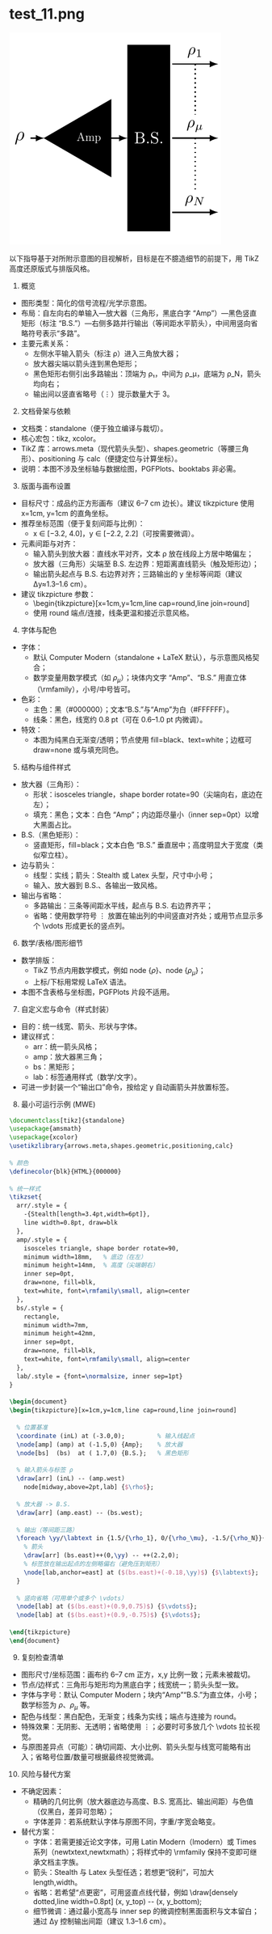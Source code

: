 # test_11.png

![test_11.png](../../../eval_dataset/images/test_11.png)

以下指导基于对所附示意图的目视解析，目标是在不臆造细节的前提下，用 TikZ 高度还原版式与排版风格。

1) 概览
- 图形类型：简化的信号流程/光学示意图。
- 布局：自左向右的单输入—放大器（三角形，黑底白字 “Amp”）—黑色竖直矩形（标注 “B.S.”）—右侧多路并行输出（等间距水平箭头），中间用竖向省略符号表示“多路”。
- 主要元素关系：
  - 左侧水平输入箭头（标注 ρ）进入三角放大器；
  - 放大器尖端以箭头连到黑色矩形；
  - 黑色矩形右侧引出多路输出：顶端为 ρ₁，中间为 ρ_μ，底端为 ρ_N，箭头均向右；
  - 输出间以竖直省略号（⋮）提示数量大于 3。

2) 文档骨架与依赖
- 文档类：standalone（便于独立编译与裁切）。
- 核心宏包：tikz, xcolor。
- TikZ 库：arrows.meta（现代箭头头型）、shapes.geometric（等腰三角形）、positioning 与 calc（便捷定位与计算坐标）。
- 说明：本图不涉及坐标轴与数据绘图，PGFPlots、booktabs 非必需。

3) 版面与画布设置
- 目标尺寸：成品约正方形画布（建议 6–7 cm 边长）。建议 tikzpicture 使用 x=1cm, y=1cm 的直角坐标。
- 推荐坐标范围（便于复刻间距与比例）：
  - x ∈ [−3.2, 4.0]，y ∈ [−2.2, 2.2]（可按需要微调）。
- 元素间距与对齐：
  - 输入箭头到放大器：直线水平对齐，文本 ρ 放在线段上方居中略偏左；
  - 放大器（三角形）尖端至 B.S. 左边界：短距离直线箭头（触及矩形边）；
  - 输出箭头起点与 B.S. 右边界对齐；三路输出的 y 坐标等间距（建议 Δy≈1.3–1.6 cm）。
- 建议 tikzpicture 参数：
  - \begin{tikzpicture}[x=1cm,y=1cm,line cap=round,line join=round]
  - 使用 round 端点/连接，线条更温和接近示意风格。

4) 字体与配色
- 字体：
  - 默认 Computer Modern（standalone + LaTeX 默认），与示意图风格契合；
  - 数学变量用数学模式（如 $\rho_\mu$）；块体内文字 “Amp”、“B.S.” 用直立体（\rmfamily），小号/中号皆可。
- 色彩：
  - 主色：黑（#000000）；文本“B.S.”与“Amp”为白（#FFFFFF）。
  - 线条：黑色，线宽约 0.8 pt（可在 0.6–1.0 pt 内微调）。
- 特效：
  - 本图为纯黑白无渐变/透明；节点使用 fill=black、text=white；边框可 draw=none 或与填充同色。

5) 结构与组件样式
- 放大器（三角形）：
  - 形状：isosceles triangle，shape border rotate=90（尖端向右，底边在左）；
  - 填充：黑色；文本：白色 “Amp”；内边距尽量小（inner sep=0pt）以增大黑面占比。
- B.S.（黑色矩形）：
  - 竖直矩形，fill=black；文本白色 “B.S.” 垂直居中；高度明显大于宽度（类似窄立柱）。
- 边与箭头：
  - 线型：实线；箭头：Stealth 或 Latex 头型，尺寸中小号；
  - 输入、放大器到 B.S.、各输出一致风格。
- 输出与省略：
  - 多路输出：三条等间距水平线，起点与 B.S. 右边界齐平；
  - 省略：使用数学符号 $\vdots$ 放置在输出列的中间竖直对齐处；或用节点显示多个 \vdots 形成更长的竖点列。

6) 数学/表格/图形细节
- 数学排版：
  - TikZ 节点内用数学模式，例如 node {$\rho$}、node {$\rho_\mu$}；
  - 上标/下标用常规 LaTeX 语法。
- 本图不含表格与坐标图，PGFPlots 片段不适用。

7) 自定义宏与命令（样式封装）
- 目的：统一线宽、箭头、形状与字体。
- 建议样式：
  - arr：统一箭头风格；
  - amp：放大器黑三角；
  - bs：黑矩形；
  - lab：标签通用样式（数学/文字）。
- 可进一步封装一个“输出口”命令，按给定 y 自动画箭头并放置标签。

8) 最小可运行示例 (MWE)
```latex
\documentclass[tikz]{standalone}
\usepackage{amsmath}
\usepackage{xcolor}
\usetikzlibrary{arrows.meta,shapes.geometric,positioning,calc}

% 颜色
\definecolor{blk}{HTML}{000000}

% 统一样式
\tikzset{
  arr/.style = {
    -{Stealth[length=3.4pt,width=6pt]},
    line width=0.8pt, draw=blk
  },
  amp/.style = {
    isosceles triangle, shape border rotate=90,
    minimum width=18mm,   % 底边（在左）
    minimum height=14mm,  % 高度（尖端朝右）
    inner sep=0pt,
    draw=none, fill=blk,
    text=white, font=\rmfamily\small, align=center
  },
  bs/.style = {
    rectangle,
    minimum width=7mm,
    minimum height=42mm,
    inner sep=0pt,
    draw=none, fill=blk,
    text=white, font=\rmfamily\small, align=center
  },
  lab/.style = {font=\normalsize, inner sep=1pt}
}

\begin{document}
\begin{tikzpicture}[x=1cm,y=1cm,line cap=round,line join=round]

  % 位置基准
  \coordinate (inL) at (-3.0,0);         % 输入线起点
  \node[amp] (amp) at (-1.5,0) {Amp};    % 放大器
  \node[bs]  (bs)  at ( 1.7,0) {B.S.};   % 黑色矩形

  % 输入箭头与标签 ρ
  \draw[arr] (inL) -- (amp.west)
    node[midway,above=2pt,lab] {$\rho$};

  % 放大器 -> B.S.
  \draw[arr] (amp.east) -- (bs.west);

  % 输出（等间距三路）
  \foreach \yy/\labtext in {1.5/{\rho_1}, 0/{\rho_\mu}, -1.5/{\rho_N}}{
    % 箭头
    \draw[arr] (bs.east)++(0,\yy) -- ++(2.2,0);
    % 标签放在输出起点的左侧略偏右（避免压到矩形）
    \node[lab,anchor=east] at ($(bs.east)+(-0.18,\yy)$) {$\labtext$};
  }

  % 竖向省略（可用单个或多个 \vdots）
  \node[lab] at ($(bs.east)+(0.9,0.75)$) {$\vdots$};
  \node[lab] at ($(bs.east)+(0.9,-0.75)$) {$\vdots$};

\end{tikzpicture}
\end{document}
```

9) 复刻检查清单
- 图形尺寸/坐标范围：画布约 6–7 cm 正方，x,y 比例一致；元素未被裁切。
- 节点/边样式：三角形与矩形均为黑底白字；线宽统一；箭头头型一致。
- 字体与字号：默认 Computer Modern；块内“Amp”“B.S.”为直立体，小号；数学标签为 $\rho$、$\rho_\mu$ 等。
- 配色与线型：黑白配色，无渐变；线条为实线；端点与连接为 round。
- 特殊效果：无阴影、无透明；省略使用 $\vdots$；必要时可多放几个 \vdots 拉长视觉。
- 与原图差异点（可能）：确切间距、大小比例、箭头头型与线宽可能略有出入；省略号位置/数量可根据最终视觉微调。

10) 风险与替代方案
- 不确定因素：
  - 精确的几何比例（放大器底边与高度、B.S. 宽高比、输出间距）与色值（仅黑白，差异可忽略）；
  - 字体差异：若系统默认字体与原图不同，字重/字宽会略变。
- 替代方案：
  - 字体：若需更接近论文字体，可用 Latin Modern（lmodern）或 Times 系列（newtxtext,newtxmath）；将样式中的 \rmfamily 保持不变即可继承文档主字族。
  - 箭头：Stealth 与 Latex 头型任选；若想更“锐利”，可加大 length,width。
  - 省略：若希望“点更密”，可用竖直点线代替，例如
    \draw[densely dotted,line width=0.8pt] (x, y_top) -- (x, y_bottom);
  - 细节微调：通过最小宽高与 inner sep 的微调控制黑面面积与文本留白；通过 Δy 控制输出间距（建议 1.3–1.6 cm）。
